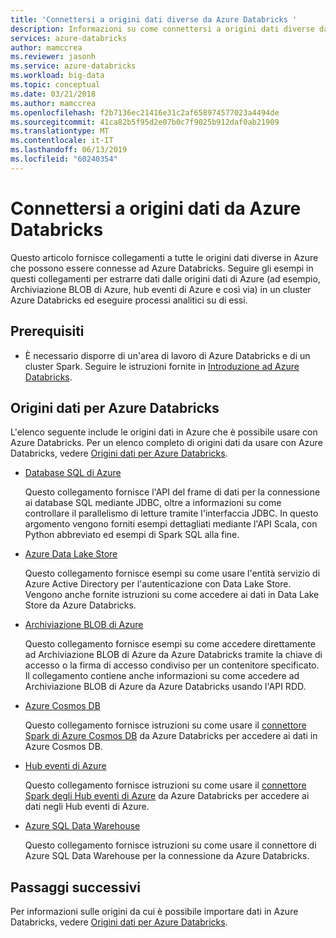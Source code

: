 ```yaml
---
title: 'Connettersi a origini dati diverse da Azure Databricks '
description: Informazioni su come connettersi a origini dati diverse da Azure Databricks.
services: azure-databricks
author: mamccrea
ms.reviewer: jasonh
ms.service: azure-databricks
ms.workload: big-data
ms.topic: conceptual
ms.date: 03/21/2018
ms.author: mamccrea
ms.openlocfilehash: f2b7136ec21416e31c2af658974577023a4494de
ms.sourcegitcommit: 41ca82b5f95d2e07b0c7f9025b912daf0ab21909
ms.translationtype: MT
ms.contentlocale: it-IT
ms.lasthandoff: 06/13/2019
ms.locfileid: "60240354"
---
```

# <a name="connect-to-data-sources-from-azure-databricks"></a>Connettersi a origini dati da Azure Databricks

Questo articolo fornisce collegamenti a tutte le origini dati diverse in Azure che possono essere connesse ad Azure Databricks. Seguire gli esempi in questi collegamenti per estrarre dati dalle origini dati di Azure (ad esempio, Archiviazione BLOB di Azure, hub eventi di Azure e così via) in un cluster Azure Databricks ed eseguire processi analitici su di essi. 

## <a name="prerequisites"></a>Prerequisiti

* È necessario disporre di un'area di lavoro di Azure Databricks e di un cluster Spark. Seguire le istruzioni fornite in [Introduzione ad Azure Databricks](quickstart-create-databricks-workspace-portal.md).

## <a name="data-sources-for-azure-databricks"></a>Origini dati per Azure Databricks

L'elenco seguente include le origini dati in Azure che è possibile usare con Azure Databricks. Per un elenco completo di origini dati da usare con Azure Databricks, vedere [Origini dati per Azure Databricks](https://docs.azuredatabricks.net/spark/latest/data-sources/index.html).

- [Database SQL di Azure](https://docs.azuredatabricks.net/spark/latest/data-sources/sql-databases.html)

    Questo collegamento fornisce l'API del frame di dati per la connessione ai database SQL mediante JDBC, oltre a informazioni su come controllare il parallelismo di letture tramite l'interfaccia JDBC. In questo argomento vengono forniti esempi dettagliati mediante l'API Scala, con Python abbreviato ed esempi di Spark SQL alla fine.
- [Azure Data Lake Store](https://docs.azuredatabricks.net/spark/latest/data-sources/azure/azure-datalake-gen2.html)

    Questo collegamento fornisce esempi su come usare l'entità servizio di Azure Active Directory per l'autenticazione con Data Lake Store. Vengono anche fornite istruzioni su come accedere ai dati in Data Lake Store da Azure Databricks.

- [Archiviazione BLOB di Azure](https://docs.azuredatabricks.net/spark/latest/data-sources/azure/azure-storage.html)

    Questo collegamento fornisce esempi su come accedere direttamente ad Archiviazione BLOB di Azure da Azure Databricks tramite la chiave di accesso o la firma di accesso condiviso per un contenitore specificato. Il collegamento contiene anche informazioni su come accedere ad Archiviazione BLOB di Azure da Azure Databricks usando l'API RDD.

- [Azure Cosmos DB](https://docs.azuredatabricks.net/spark/latest/data-sources/azure/cosmosdb-connector.html)

    Questo collegamento fornisce istruzioni su come usare il [connettore Spark di Azure Cosmos DB](https://github.com/Azure/azure-cosmosdb-spark) da Azure Databricks per accedere ai dati in Azure Cosmos DB.

- [Hub eventi di Azure](https://docs.azuredatabricks.net/spark/latest/data-sources/azure/eventhubs-connector.html)

    Questo collegamento fornisce istruzioni su come usare il [connettore Spark degli Hub eventi di Azure](https://github.com/Azure/azure-event-hubs-spark) da Azure Databricks per accedere ai dati negli Hub eventi di Azure.

- [Azure SQL Data Warehouse](https://docs.azuredatabricks.net/spark/latest/data-sources/azure/sql-data-warehouse.html)

    Questo collegamento fornisce istruzioni su come usare il connettore di Azure SQL Data Warehouse per la connessione da Azure Databricks.
    

## <a name="next-steps"></a>Passaggi successivi

Per informazioni sulle origini da cui è possibile importare dati in Azure Databricks, vedere [Origini dati per Azure Databricks](https://docs.azuredatabricks.net/spark/latest/data-sources/index.html#).


